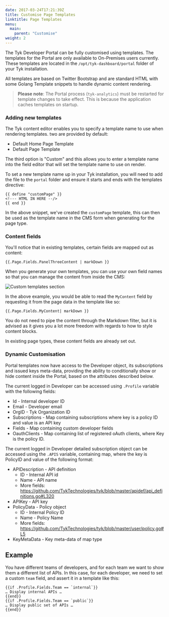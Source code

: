 ```yaml
---
date: 2017-03-24T17:21:39Z
title: Customise Page Templates
linktitle: Page Templates
menu:
  main:
    parent: "Customise"
weight: 2 
---
```


The Tyk Developer Portal can be fully customised using templates. The templates for the Portal are only available to On-Premises users currently. These templates are located in the `/opt/tyk-dashboard/portal` folder of your Tyk installation.

All templates are based on Twitter Bootstrap and are standard HTML with some Golang Template snippets to handle dynamic content rendering.

> **Please note**: The Portal process (`tyk-analytics`) must be restarted for template changes to take effect. This is because the application caches templates on startup.

### Adding new templates

The Tyk content editor enables you to specify a template name to use when rendering templates. two are provided by default:

*   Default Home Page Template
*   Default Page Template

The third option is "Custom" and this allows you to enter a template name into the field editor that will set the template name to use on render.

To set a new template name up in your Tyk installation, you will need to add the file to the `portal` folder and ensure it starts and ends with the templates directive:

```
{{ define "customPage" }}
<!--- HTML IN HERE --/>
{{ end }}
```

In the above snippet, we've created the `customPage` template, this can then be used as the template name in the CMS form when generating for the page type.

### Content fields

You'll notice that in existing templates, certain fields are mapped out as content:

```
{{.Page.Fields.PanelThreeContent | markDown }}
```

When you generate your own templates, you can use your own field names so that you can manage the content from inside the CMS:

![Custom templates section][1]

In the above example, you would be able to read the `MyContent` field by requesting it from the page data in the template like so:

```
{{.Page.Fields.MyContent| markDown }}
```

You do not need to pipe the content through the Markdown filter, but it is advised as it gives you a lot more freedom with regards to how to style content blocks.

In existing page types, these content fields are already set out.

### Dynamic Customisation

Portal templates now have access to the Developer object, its subscriptions and issued keys meta-data, providing the ability to conditionally show or hide content inside the Portal, based on the attributes described below.

The current logged in Developer can be accessed using `.Profile` variable with the following fields:

*   Id - Internal developer ID
*   Email - Developer email
*   OrgID - Tyk Organization ID
*   Subscriptions  - Map containing subscriptions where key is a policy ID and value is an API key
*   Fields - Map containing custom developer fields
*   OauthClients - Map containing list of registered oAuth clients, where Key is the policy ID.

The current logged in Developer detailed subscription object can be accessed using the `.APIS` variable, containing map, where the key is PolicyID and value of the following format:
 
*   APIDescription - API definition
      * ID - Internal API id
      * Name - API name
      * More fields: https://github.com/TykTechnologies/tyk/blob/master/apidef/api_definitions.go#L320
*   APIKey - API key
*   PolicyData - Policy object
      * ID - Internal Policy ID
      * Name - Policy Name
      * More fields: https://github.com/TykTechnologies/tyk/blob/master/user/policy.go#L5
*   KeyMetaData - Key meta-data of map type

## Example
You have different teams of developers, and for each team we want to show them a different list of APIs. In this case, for each developer, we need to set a custom  `team` field, and assert it in a template like this:

```
{{if .Profile.Fields.Team == `internal`}}
… Display internal APIs …
{{end}}
{{if .Profile.Fields.Team == `public`}}
… Display public set of APIs …
{{end}}
```

[1]: /docs/img/dashboard/portal-management/page_settings_2.5.png
